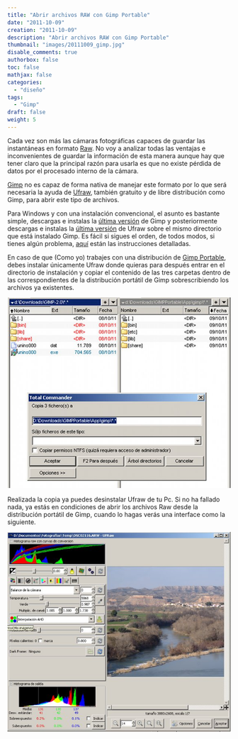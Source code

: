 ```yaml
---
title: "Abrir archivos RAW con Gimp Portable"
date: "2011-10-09"
creation: "2011-10-09"
description: "Abrir archivos RAW con Gimp Portable"
thumbnail: "images/20111009_gimp.jpg"
disable_comments: true
authorbox: false
toc: false
mathjax: false
categories:
  - "diseño"
tags:
  - "Gimp"
draft: false
weight: 5
---
```

Cada vez son más las cámaras fotográficas capaces de guardar las instantáneas en formato [Raw][1]. No voy a analizar todas las ventajas e inconvenientes de guardar la información de esta manera aunque hay que tener claro que la principal razón para usarla es que no existe pérdida de datos por el procesado interno de la cámara.

[Gimp][2] no es capaz de forma nativa de manejar este formato por lo que será necesaria la ayuda de [Ufraw][3], también gratuito y de libre distribución como Gimp, para abrir este tipo de archivos.

Para Windows y con una instalación convencional, el asunto es bastante simple, descargas e instalas la [última versión][4] de Gimp y posteriormente descargas e instalas la [última versión][5] de Ufraw sobre el mismo directorio que está instalado Gimp. Es fácil si sigues el orden, de todos modos, si tienes algún problema, [aquí][6] están las instrucciones detalladas.

En caso de que (Como yo) trabajes con una distribución de [Gimp Portable][7], debes instalar únicamente Ufraw donde quieras para después entrar en el directorio de instalación y copiar el contenido de las tres carpetas dentro de las correspondientes de la distribución portátil de Gimp sobrescribiendo los archivos ya existentes.

![imagen][8]

Realizada la copia ya puedes desinstalar Ufraw de tu Pc. Si no ha fallado nada, ya estás en condiciones de abrir los archivos Raw desde la distribución portátil de Gimp, cuando lo hagas verás una interface como la siguiente.

![imagen][9]

 [1]: http://es.wikipedia.org/wiki/RAW_(formato)
 [2]: http://www.gimp.org/
 [3]: http://ufraw.sourceforge.net/
 [4]: http://gimp-win.sourceforge.net/stable.html
 [5]: http://sourceforge.net/projects/ufraw/files/ufraw/ufraw-0.18/ufraw-0.18-setup.exe/download
 [6]: http://ufraw.sourceforge.net/Install.html#MS
 [7]: http://portableapps.com/apps/graphics_pictures/gimp_portable
 [8]: /images/20111009_gimp_ufraw.jpg
 [9]: /images/20111009_gimp_ufraw_1.jpg